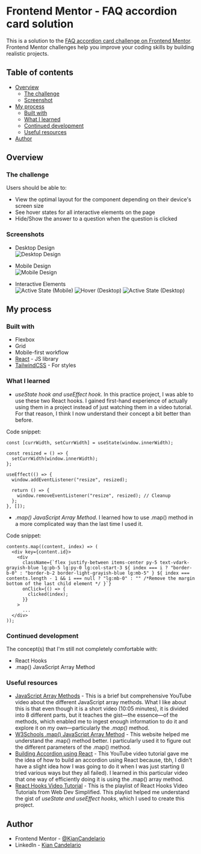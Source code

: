 # Frontend Mentor - FAQ accordion card solution

This is a solution to the [FAQ accordion card challenge on Frontend Mentor](https://www.frontendmentor.io/challenges/faq-accordion-card-XlyjD0Oam). Frontend Mentor challenges help you improve your coding skills by building realistic projects.

## Table of contents

- [Overview](#overview)
  - [The challenge](#the-challenge)
  - [Screenshot](#screenshot)
- [My process](#my-process)
  - [Built with](#built-with)
  - [What I learned](#what-i-learned)
  - [Continued development](#continued-development)
  - [Useful resources](#useful-resources)
- [Author](#author)

## Overview

### The challenge

Users should be able to:

- View the optimal layout for the component depending on their device's screen size
- See hover states for all interactive elements on the page
- Hide/Show the answer to a question when the question is clicked

### Screenshots

- Desktop Design <br />
  ![Desktop Design](./faqAccordion/public/design/desktop_design.png)

- Mobile Design <br />
  ![Mobile Design](./faqAccordion/public/design/mobile_design.png)

- Interactive Elements <br />
  ![Active State (Mobile)](./faqAccordion/public/design/mobile_active.png)
  ![Hover (Desktop)](./faqAccordion/public/design/hover_state.png)
  ![Active State (Desktop)](./faqAccordion/public/design/desktop_active.png)

## My process

### Built with

- Flexbox
- Grid
- Mobile-first workflow
- [React](https://reactjs.org/) - JS library
- [TailwindCSS](https://tailwindcss.com/) - For styles

### What I learned

- _useState hook and useEffect hook_. In this practice project, I was able to use these two React hooks. I gained first-hand experience of actually using them in a project instead of just watching them in a video tutorial. For that reason, I think I now understand their concept a bit better than before.

Code snippet:

```tsx
const [currWidth, setCurrWidth] = useState(window.innerWidth);

const resized = () => {
  setCurrWidth(window.innerWidth);
};

useEffect(() => {
  window.addEventListener("resize", resized);

  return () => {
    window.removeEventListener("resize", resized); // Cleanup
  };
}, []);
```

- _.map() JavaScript Array Method_. I learned how to use .map() method in a more complicated way than the last time I used it.

Code snippet:

```tsx
contents.map((content, index) => (
  <div key={content.id}>
    <div
      className={`flex justify-between items-center py-5 text-vdark-grayish-blue lg:pb-5 lg:py-0 lg:col-start-3 ${ index === i ? "border-b-0" : "border-b-2 border-light-grayish-blue lg:mb-5" } ${ index === contents.length - 1 && i === null ? "lg:mb-0" : "" /*Remove the margin bottom of the last child element */ }`}
      onClick={() => {
        clicked(index);
      }}
    >
      ...
  </div>
));
```

### Continued development

The concept(s) that I'm still not completely comfortable with:

- React Hooks
- .map() JavaScript Array Method

### Useful resources

- [JavaScript Array Methods](https://youtu.be/R8rmfD9Y5-c) - This is a brief but comprehensive YouTube video about the different JavaScript array methods. What I like about this is that even though it is a short video (10:05 minutes), it is divided into 8 different parts, but it teaches the gist—the essence—of the methods, which enabled me to ingest enough information to do it and explore it on my own—particularly the _.map()_ method.
- [W3Schools .map() JavaScript Array Method](https://www.w3schools.com/jsref/jsref_map.asp) - This website helped me understand the .map() method better. I particularly used it to figure out the different parameters of the .map() method.
- [Building Accordion using React](https://youtu.be/bGpZrr32ECw) - This YouTube video tutorial gave me the idea of how to build an accordion using React because, tbh, I didn't have a slight idea how I was going to do it when I was just starting (I tried various ways but they all failed). I learned in this particular video that one way of efficiently doing it is using the .map() array method.
- [React Hooks Video Tutorial](https://youtube.com/playlist?list=PLZlA0Gpn_vH8EtggFGERCwMY5u5hOjf-h) - This is the playlist of React Hooks Video Tutorials from Web Dev Simplified. This playlist helped me understand the gist of _useState and useEffect hooks_, which I used to create this project.

## Author

- Frontend Mentor - [@KianCandelario](https://www.frontendmentor.io/profile/KianCandelario)
- LinkedIn - [Kian Candelario](https://www.linkedin.com/in/kian-candelario-11440a240/)
